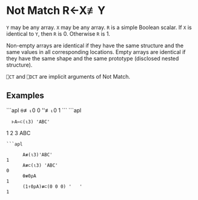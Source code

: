 <div style="display: none;">
  ≢
</div>






<h1 class="heading"><span class="name">Not Match</span> <span class="command">R←X≢Y</span></h1>



`Y` may be any array.  `X` may be any array.  `R` is a simple Boolean scalar.  If `X` is identical to `Y`, then `R` is 0.  Otherwise `R` is 1.


Non-empty arrays are identical if they have the same structure and the same values in all corresponding locations.  Empty arrays are identical if they have the same shape and the same prototype (disclosed nested structure).


`⎕CT` and `⎕DCT` are  implicit arguments of Not Match.


<h2 class="example">Examples</h2>
```apl
      ⍬≢⍳0
0
      ''≢⍳0
1
```
```apl

      ⊢A←⊂(⍳3) 'ABC'
  1 2 3  ABC
```
```apl

      A≢(⍳3)'ABC'
1
      A≢⊂(⍳3) 'ABC'
0
      ⍬≢0⍴A
1
      (1↑0⍴A)≢⊂(0 0 0) '   '
1
```


